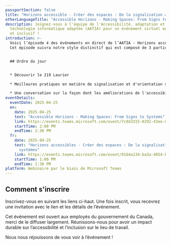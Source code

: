 ```yaml
---
passportSection: false
title: "Horizons accessible - Créer des espaces : De la signalisation aux systèmes"
otherLanguageTitle: "Accessible Horizons - Making Spaces: From Signs to Systems"
description: Joignez-vous à l'équipe de l'Accessibilité, adaptation et
  technologie informatique adaptée (AATIA) pour un événement virtuel engageant
  et inclusif !
introduction: >-
  Voici l’épisode 4 des événements en direct de l’AATIA - Horizons accessibles.
  Cet épisode suivra notre style distinctif qui est composé de 3 parties.


  ## Ordre du jour


  * Découvrir le 219 Laurier

  * Meilleures pratiques en matière de signalisation et d'orientation sur le lieu de travail

  * Une conversation sur la façon dont les améliorations de l'accessibilité au travail complètent les adaptations individuelles
eventDetails:
  eventDate: 2025-04-25
  en:
    date: 2025-04-25
    text: "Accessible Horizons - Making Spaces: From Signs to Systems"
    link: https://events.teams.microsoft.com/event/7c0d3315-0292-43ee-8d2a-af6b3aaf3e42@d05bc194-94bf-4ad6-ae2e-1db0f2e38f5e
    startTime: 2:00 PM
    endTime: 2:30 PM
  fr:
    date: 2025-04-25
    text: "Horizons accessibles - Créer des espaces : De la signalisation aux
      systèmes"
    link: https://events.teams.microsoft.com/event/9164a134-ba3a-4054-b917-886b7b558a4c@d05bc194-94bf-4ad6-ae2e-1db0f2e38f5e
    startTime: 1:00 PM
    endTime: 1:30 PM
platform: Webinaire par le biais de Microsoft Teams
---
```

## Comment s'inscrire

Inscrivez-vous en suivant les liens ci-haut. Une fois inscrit, vous recevrez une invitation avec le lien et les détails de l’événement.

Cet événement est ouvert aux employés du gouvernement du Canada, merci de le diffuser largement. Réunissons-nous pour avoir un impact durable sur l’accessibilité et l’inclusion sur le lieu de travail.

Nous nous réjouissons de vous voir à l’événement !
